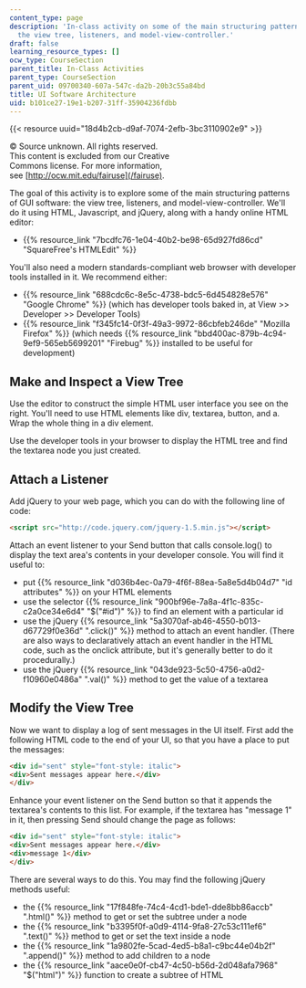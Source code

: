 ```yaml
---
content_type: page
description: 'In-class activity on some of the main structuring patterns of GUI software:
  the view tree, listeners, and model-view-controller.'
draft: false
learning_resource_types: []
ocw_type: CourseSection
parent_title: In-Class Activities
parent_type: CourseSection
parent_uid: 09700340-607a-547c-da2b-20b3c55a84bd
title: UI Software Architecture
uid: b101ce27-19e1-b207-31ff-35904236fdbb
---
```

{{< resource uuid="18d4b2cb-d9af-7074-2efb-3bc3110902e9" >}}

  
© Source unknown. All rights reserved.   
This content is excluded from our Creative   
Commons license. For more information,   
see [http://ocw.mit.edu/fairuse](/fairuse).

The goal of this activity is to explore some of the main structuring patterns of GUI software: the view tree, listeners, and model-view-controller. We'll do it using HTML, Javascript, and jQuery, along with a handy online HTML editor:

- {{% resource_link "7bcdfc76-1e04-40b2-be98-65d927fd86cd" "SquareFree's HTMLEdit" %}}

You'll also need a modern standards-compliant web browser with developer tools installed in it. We recommend either:

- {{% resource_link "688cdc6c-8e5c-4738-bdc5-6d454828e576" "Google Chrome" %}} (which has developer tools baked in, at View >> Developer >> Developer Tools)
- {{% resource_link "f345fc14-0f3f-49a3-9972-86cbfeb246de" "Mozilla Firefox" %}} (which needs {{% resource_link "bbd400ac-879b-4c94-9ef9-565eb5699201" "Firebug" %}} installed to be useful for development)

## Make and Inspect a View Tree

Use the editor to construct the simple HTML user interface you see on the right. You'll need to use HTML elements like div, textarea, button, and a. Wrap the whole thing in a div element.

Use the developer tools in your browser to display the HTML tree and find the textarea node you just created.

## Attach a Listener

Add jQuery to your web page, which you can do with the following line of code:

```html
<script src="http://code.jquery.com/jquery-1.5.min.js"></script>
```

Attach an event listener to your Send button that calls console.log() to display the text area's contents in your developer console. You will find it useful to:

- put {{% resource_link "d036b4ec-0a79-4f6f-88ea-5a8e5d4b04d7" "id attributes" %}} on your HTML elements
- use the selector {{% resource_link "900bf96e-7a8a-4f1c-835c-c2a0ce34e6d4" "$(\"#id\")" %}} to find an element with a particular id
- use the jQuery {{% resource_link "5a3070af-ab46-4550-b013-d67729f0e36d" ".click()" %}} method to attach an event handler. (There are also ways to declaratively attach an event handler in the HTML code, such as the onclick attribute, but it's generally better to do it procedurally.)
- use the jQuery {{% resource_link "043de923-5c50-4756-a0d2-f10960e0486a" ".val()" %}} method to get the value of a textarea

## Modify the View Tree

Now we want to display a log of sent messages in the UI itself. First add the following HTML code to the end of your UI, so that you have a place to put the messages:

```html
<div id="sent" style="font-style: italic">
<div>Sent messages appear here.</div>
</div>
```

Enhance your event listener on the Send button so that it appends the textarea's contents to this list. For example, if the textarea has "message 1" in it, then pressing Send should change the page as follows:

```html
<div id="sent" style="font-style: italic">
<div>Sent messages appear here.</div>
<div>message 1</div>
</div>
```

There are several ways to do this. You may find the following jQuery methods useful:

- the {{% resource_link "17f848fe-74c4-4cd1-bde1-dde8bb86accb" ".html()" %}} method to get or set the subtree under a node
- the {{% resource_link "b3395f0f-a0d9-4114-9fa8-27c53c111ef6" ".text()" %}} method to get or set the text inside a node
- the {{% resource_link "1a9802fe-5cad-4ed5-b8a1-c9bc44e04b2f" ".append()" %}} method to add children to a node
- the {{% resource_link "aace0e0f-cb47-4c50-b56d-2d048afa7968" "$(\"html\")" %}} function to create a subtree of HTML